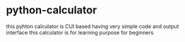 # python-calculator
this pyhton calculator is CUI based having very simple code and output interface
this calculator is for learning purpose for beginners
